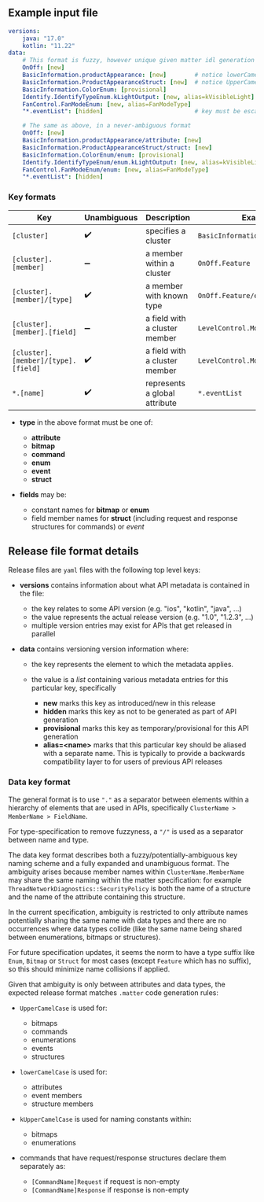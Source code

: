 ## Example input file

```yaml
versions:
    java: "17.0"
    kotlin: "11.22"
data:
    # This format is fuzzy, however unique given matter idl generation rules
    OnOff: [new]
    BasicInformation.productAppearance: [new]        # notice lowerCamelCase for attribute
    BasicInformation.ProductAppearanceStruct: [new]  # notice UpperCamelCase for struct
    BasicInformation.ColorEnum: [provisional]
    Identify.IdentifyTypeEnum.kLightOutput: [new, alias=kVisibleLight]
    FanControl.FanModeEnum: [new, alias=FanModeType]
    "*.eventList": [hidden]                          # key must be escaped in this case

    # The same as above, in a never-ambiguous format
    OnOff: [new]
    BasicInformation.productAppearance/attribute: [new]
    BasicInformation.ProductAppearanceStruct/struct: [new]
    BasicInformation.ColorEnum/enum: [provisional]
    Identify.IdentifyTypeEnum/enum.kLightOutput: [new, alias=kVisibleLight]
    FanControl.FanModeEnum/enum: [new, alias=FanModeType]
    "*.eventList": [hidden]
```

### Key formats

| Key                                 | Unambiguous        | Description                   | Example                          |
| ----------------------------------- | ------------------ | ----------------------------- | -------------------------------- |
| `[cluster]`                         | :heavy_check_mark: | specifies a cluster           | `BasicInformation`               |
| `[cluster].[member]`                | :heavy_minus_sign: | a member within a cluster     | `OnOff.Feature`                  |
| `[cluster].[member]/[type]`         | :heavy_check_mark: | a member with known type      | `OnOff.Feature/enum`             |
| `[cluster].[member].[field]`        | :heavy_minus_sign: | a field with a cluster member | `LevelControl.MoveMode.kUp`      |
| `[cluster].[member]/[type].[field]` | :heavy_check_mark: | a field with a cluster member | `LevelControl.MoveMode/enum.kUp` |
| `*.[name]`                          | :heavy_check_mark: | represents a global attribute | `*.eventList`                    |

-   **type** in the above format must be one of:

    -   **attribute**
    -   **bitmap**
    -   **command**
    -   **enum**
    -   **event**
    -   **struct**

-   **fields** may be:
    -   constant names for **bitmap** or **enum**
    -   field member names for **struct** (including request and response
        structures for commands) or _event_

## Release file format details

Release files are `yaml` files with the following top level keys:

-   **versions** contains information about what API metadata is contained in
    the file:

    -   the key relates to some API version (e.g. "ios", "kotlin", "java", ...)
    -   the value represents the actual release version (e.g. "1.0", "1.2.3",
        ...)
    -   multiple version entries may exist for APIs that get released in
        parallel

-   **data** contains versioning version information where:

    -   the key represents the element to which the metadata applies.
    -   the value is a _list_ containing various metadata entries for this
        particular key, specifically

        -   **new** marks this key as introduced/new in this release
        -   **hidden** marks this key as not to be generated as part of API
            generation
        -   **provisional** marks this key as temporary/provisional for this API
            generation
        -   **alias=&lt;name&gt;** marks that this particular key should be
            aliased with a separate name. This is typically to provide a
            backwards compatibility layer to for users of previous API releases

### Data key format

The general format is to use `"."` as a separator between elements within a
hierarchy of elements that are used in APIs, specifically
`ClusterName > MemberName > FieldName`.

For type-specification to remove fuzzyness, a `"/"` is used as a separator
between name and type.

The data key format describes both a fuzzy/potentially-ambiguous key naming
scheme and a fully expanded and unambiguous format. The ambiguity arises because
member names within `ClusterName.MemberName` may share the same naming within
the matter specification: for example `ThreadNetworkDiagnostics::SecurityPolicy`
is both the name of a structure and the name of the attribute containing this
structure.

In the current specification, ambiguity is restricted to only attribute names
potentially sharing the same name with data types and there are no occurrences
where data types collide (like the same name being shared between enumerations,
bitmaps or structures).

For future specification updates, it seems the norm to have a type suffix like
`Enum`, `Bitmap` or `Struct` for most cases (except `Feature` which has no
suffix), so this should minimize name collisions if applied.

Given that ambiguity is only between attributes and data types, the expected
release format matches `.matter` code generation rules:

-   `UpperCamelCase` is used for:

    -   bitmaps
    -   commands
    -   enumerations
    -   events
    -   structures

-   `lowerCamelCase` is used for:

    -   attributes
    -   event members
    -   structure members

-   `kUpperCamelCase` is used for naming constants within:

    -   bitmaps
    -   enumerations

-   commands that have request/response structures declare them separately as:
    -   `[CommandName]Request` if request is non-empty
    -   `[CommandName]Response` if response is non-empty
